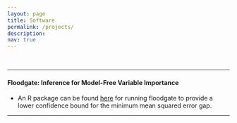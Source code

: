 ```yaml
---
layout: page
title: Software
permalink: /projects/
description: 
nav: true
---
```


<br>



--- 

#### Floodgate: Inference for Model-Free Variable Importance

- An R package can be found [here](https://github.com/LuZhangH/floodgate) for running floodgate to provide a lower confidence bound for the minimum mean squared error gap.


---